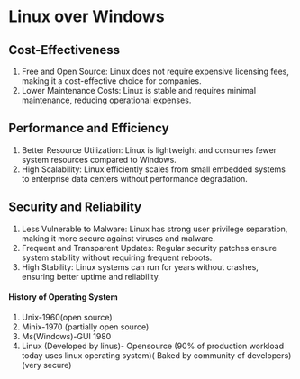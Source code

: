 # Linux over Windows
## Cost-Effectiveness
1. Free and Open Source: Linux does not require expensive licensing fees, making it a cost-effective choice for companies.
2. Lower Maintenance Costs: Linux is stable and requires minimal maintenance, reducing operational expenses.
## Performance and Efficiency
1. Better Resource Utilization: Linux is lightweight and consumes fewer system resources compared to Windows.
2. High Scalability: Linux efficiently scales from small embedded systems to enterprise data centers without performance degradation.
## Security and Reliability
1. Less Vulnerable to Malware: Linux has strong user privilege separation, making it more secure against viruses and malware.
2. Frequent and Transparent Updates: Regular security patches ensure system stability without requiring frequent reboots.
3. High Stability: Linux systems can run for years without crashes, ensuring better uptime and reliability.

#### History of Operating System
1. Unix-1960(open source)
2. Minix-1970 (partially open source)
3. Ms(Windows)-GUI 1980
4. Linux (Developed by linus)- Opensource (90% of production workload today uses linux operating system)( Baked by community of developers)(very secure)
